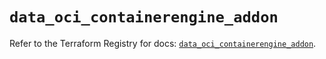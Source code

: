 # `data_oci_containerengine_addon`

Refer to the Terraform Registry for docs: [`data_oci_containerengine_addon`](https://registry.terraform.io/providers/oracle/oci/7.19.0/docs/data-sources/containerengine_addon).
